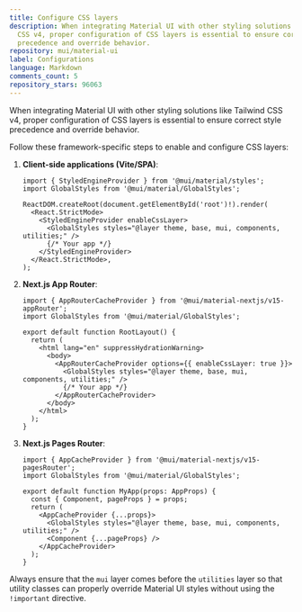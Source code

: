 ```yaml
---
title: Configure CSS layers
description: When integrating Material UI with other styling solutions like Tailwind
  CSS v4, proper configuration of CSS layers is essential to ensure correct style
  precedence and override behavior.
repository: mui/material-ui
label: Configurations
language: Markdown
comments_count: 5
repository_stars: 96063
---
```


When integrating Material UI with other styling solutions like Tailwind CSS v4, proper configuration of CSS layers is essential to ensure correct style precedence and override behavior.

Follow these framework-specific steps to enable and configure CSS layers:

1. **Client-side applications (Vite/SPA)**:
   ```tsx
   import { StyledEngineProvider } from '@mui/material/styles';
   import GlobalStyles from '@mui/material/GlobalStyles';

   ReactDOM.createRoot(document.getElementById('root')!).render(
     <React.StrictMode>
       <StyledEngineProvider enableCssLayer>
         <GlobalStyles styles="@layer theme, base, mui, components, utilities;" />
         {/* Your app */}
       </StyledEngineProvider>
     </React.StrictMode>,
   );
   ```

2. **Next.js App Router**:
   ```tsx
   import { AppRouterCacheProvider } from '@mui/material-nextjs/v15-appRouter';
   import GlobalStyles from '@mui/material/GlobalStyles';

   export default function RootLayout() {
     return (
       <html lang="en" suppressHydrationWarning>
         <body>
           <AppRouterCacheProvider options={{ enableCssLayer: true }}>
             <GlobalStyles styles="@layer theme, base, mui, components, utilities;" />
             {/* Your app */}
           </AppRouterCacheProvider>
         </body>
       </html>
     );
   }
   ```

3. **Next.js Pages Router**:
   ```tsx
   import { AppCacheProvider } from '@mui/material-nextjs/v15-pagesRouter';
   import GlobalStyles from '@mui/material/GlobalStyles';

   export default function MyApp(props: AppProps) {
     const { Component, pageProps } = props;
     return (
       <AppCacheProvider {...props}>
         <GlobalStyles styles="@layer theme, base, mui, components, utilities;" />
         <Component {...pageProps} />
       </AppCacheProvider>
     );
   }
   ```

Always ensure that the `mui` layer comes before the `utilities` layer so that utility classes can properly override Material UI styles without using the `!important` directive.